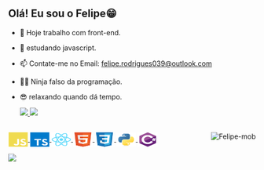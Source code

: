 ## Olá! Eu sou o Felipe😁

- 🔭 Hoje trabalho com front-end.
- 🌱 estudando javascript.
- 📫 Contate-me no Email: felipe.rodrigues039@outlook.com
- 🐱‍👤 Ninja falso da programação.
- 😎 relaxando quando dá tempo.

  <div>
  <a href="https://beacons/feliperodriguesdesouza">
  <img height=200  align="side" src="https://github-readme-stats.vercel.app/api?username=feliperodriguesdesouza&show_icons=false&theme=dracula&include_all_commits-false&count_private-true" />
  <img height=200 src="https://github-readme-stats.vercel.app/api/top-langs?username=feliperodriguesdesouza&theme=dracula&langs_count=16&theme-dracula" />
</div>

<div style="display: inline_block"><br>
  <img align="center" alt="Rafa-Js" height="30" width="40" src="https://raw.githubusercontent.com/devicons/devicon/master/icons/javascript/javascript-plain.svg">
  <img align="center" alt="Rafa-Ts" height="30" width="40" src="https://raw.githubusercontent.com/devicons/devicon/master/icons/typescript/typescript-plain.svg">
  <img align="center" alt="Rafa-React" height="30" width="40" src="https://raw.githubusercontent.com/devicons/devicon/master/icons/react/react-original.svg">
  <img align="center" alt="Rafa-HTML" height="30" width="40" src="https://raw.githubusercontent.com/devicons/devicon/master/icons/html5/html5-original.svg">
  <img align="center" alt="Rafa-CSS" height="30" width="40" src="https://raw.githubusercontent.com/devicons/devicon/master/icons/css3/css3-original.svg">
  <img align="center" alt="Rafa-Python" height="30" width="40" src="https://raw.githubusercontent.com/devicons/devicon/master/icons/python/python-original.svg">
  <img align="center" alt="Rafa-Csharp" height="30" width="40" src="https://raw.githubusercontent.com/devicons/devicon/master/icons/csharp/csharp-original.svg">
   <img align="right" alt="Felipe-mob"  src="https://th.bing.com/th/id/R.87b2fc84fd44f01f7fc01db6573930e5?rik=hj1Ubh2QJEc9Ig&pid=ImgRaw&r=0">
</div>

![](https://github.com/camilafernanda/camilafernanda/raw/output/github-contribution-grid-snake.svg)




